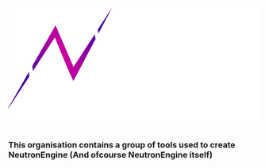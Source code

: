 <picture>
  <source media="(prefers-color-scheme: dark)" srcset="../branding/typespace-logo-dark.png">
  <img alt="Text changing depending on mode. Light: 'So light!' Dark: 'So dark!'" src="./branding/typespace-logo-light.png">
</picture>

### This organisation contains a group of tools used to create NeutronEngine (And ofcourse NeutronEngine itself)
